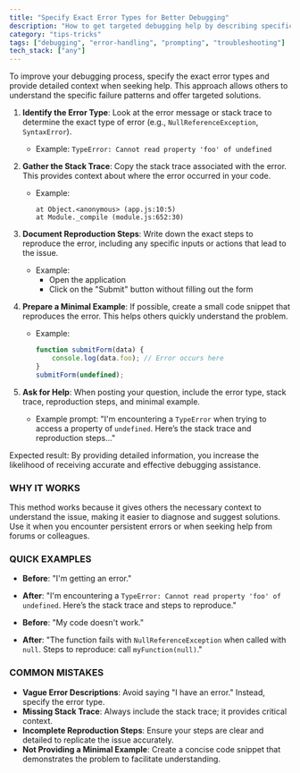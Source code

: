 ```yaml
---
title: "Specify Exact Error Types for Better Debugging"
description: "How to get targeted debugging help by describing specific error patterns"
category: "tips-tricks"
tags: ["debugging", "error-handling", "prompting", "troubleshooting"]
tech_stack: ["any"]
---
```


To improve your debugging process, specify the exact error types and provide detailed context when seeking help. This approach allows others to understand the specific failure patterns and offer targeted solutions.

1. **Identify the Error Type**: Look at the error message or stack trace to determine the exact type of error (e.g., `NullReferenceException`, `SyntaxError`).
   - Example: `TypeError: Cannot read property 'foo' of undefined`
   
2. **Gather the Stack Trace**: Copy the stack trace associated with the error. This provides context about where the error occurred in your code.
   - Example: 
     ```
     at Object.<anonymous> (app.js:10:5)
     at Module._compile (module.js:652:30)
     ```

3. **Document Reproduction Steps**: Write down the exact steps to reproduce the error, including any specific inputs or actions that lead to the issue.
   - Example: 
     - Open the application
     - Click on the "Submit" button without filling out the form

4. **Prepare a Minimal Example**: If possible, create a small code snippet that reproduces the error. This helps others quickly understand the problem.
   - Example:
     ```javascript
     function submitForm(data) {
         console.log(data.foo); // Error occurs here
     }
     submitForm(undefined);
     ```

5. **Ask for Help**: When posting your question, include the error type, stack trace, reproduction steps, and minimal example.
   - Example prompt: "I'm encountering a `TypeError` when trying to access a property of `undefined`. Here’s the stack trace and reproduction steps..."

Expected result: By providing detailed information, you increase the likelihood of receiving accurate and effective debugging assistance.

### WHY IT WORKS
This method works because it gives others the necessary context to understand the issue, making it easier to diagnose and suggest solutions. Use it when you encounter persistent errors or when seeking help from forums or colleagues.

### QUICK EXAMPLES
- **Before**: "I'm getting an error."
- **After**: "I'm encountering a `TypeError: Cannot read property 'foo' of undefined`. Here’s the stack trace and steps to reproduce."
  
- **Before**: "My code doesn't work."
- **After**: "The function fails with `NullReferenceException` when called with `null`. Steps to reproduce: call `myFunction(null)`."

### COMMON MISTAKES
- **Vague Error Descriptions**: Avoid saying "I have an error." Instead, specify the error type.
- **Missing Stack Trace**: Always include the stack trace; it provides critical context.
- **Incomplete Reproduction Steps**: Ensure your steps are clear and detailed to replicate the issue accurately.
- **Not Providing a Minimal Example**: Create a concise code snippet that demonstrates the problem to facilitate understanding.